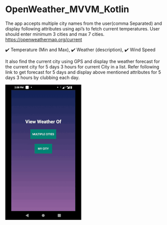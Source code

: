 # OpenWeather_MVVM_Kotlin


The app accepts multiple city names from the user(comma Separated) and display following attributes using api’s to fetch current temperatures. User should enter minimum 3 cities and max 7 cities. https://openweathermap.org/current

✔️ Temperature (Min and Max), 
✔️ Weather (description), 
✔️ Wind Speed  

It also find the current city using GPS and display the weather forecast for the current city for 5 days 3 hours for current City in a
list. Refer following link to get forecast for 5 days and display above mentioned attributes
for 5 days 3 hours by clubbing each day.

<img src="https://github.com/sachinrana135/OpenWeather_MVVM_Kotlin/blob/master/Demo.gif" width="240" height="427">
